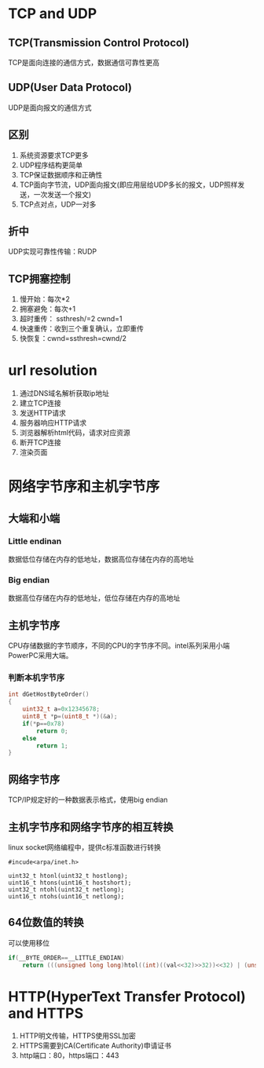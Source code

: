# TCP and UDP

## TCP(Transmission Control Protocol)
TCP是面向连接的通信方式，数据通信可靠性更高

## UDP(User Data Protocol)
UDP是面向报文的通信方式

## 区别
1. 系统资源要求TCP更多
2. UDP程序结构更简单
3. TCP保证数据顺序和正确性
4. TCP面向字节流，UDP面向报文(即应用层给UDP多长的报文，UDP照样发送，一次发送一个报文)
5. TCP点对点，UDP一对多

## 折中
UDP实现可靠性传输：RUDP

## TCP拥塞控制
1. 慢开始：每次*2
2. 拥塞避免：每次+1
3. 超时重传： ssthresh/=2 cwnd=1
4. 快速重传：收到三个重复确认，立即重传
5. 快恢复：cwnd=ssthresh=cwnd/2

# url resolution

1. 通过DNS域名解析获取ip地址
2. 建立TCP连接
3. 发送HTTP请求
4. 服务器响应HTTP请求
5. 浏览器解析html代码，请求对应资源
6. 断开TCP连接
7. 渲染页面

# 网络字节序和主机字节序

## 大端和小端

### Little endinan
数据低位存储在内存的低地址，数据高位存储在内存的高地址

### Big endian
数据高位存储在内存的低地址，低位存储在内存的高地址

## 主机字节序
CPU存储数据的字节顺序，不同的CPU的字节序不同。intel系列采用小端
PowerPC采用大端。

### 判断本机字节序
~~~c
int dGetHostByteOrder()
{
    uint32_t a=0x12345678;
    uint8_t *p=(uint8_t *)(&a);
    if(*p==0x78)
        return 0;
    else
        return 1;
}
~~~
## 网络字节序
TCP/IP规定好的一种数据表示格式，使用big endian

## 主机字节序和网络字节序的相互转换
linux socket网络编程中，提供c标准函数进行转换

    #incude<arpa/inet.h>

    uint32_t htonl(uint32_t hostlong);
    uint16_t htons(uint16_t hostshort);
    uint32_t ntohl(uint32_t netlong);
    uint16_t ntohs(uint16_t netlong);

## 64位数值的转换
可以使用移位
~~~c
if(__BYTE_ORDER==__LITTLE_ENDIAN)
    return (((unsigned long long)htol((int)((val<<32)>>32))<<32) | (unsigned int)htonl((int)(val >> 32)));
~~~

# HTTP(HyperText Transfer Protocol) and HTTPS
1. HTTP明文传输，HTTPS使用SSL加密
2. HTTPS需要到CA(Certificate Authority)申请证书
3. http端口：80，https端口：443